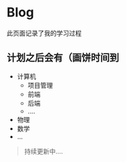 # Blog

此页面记录了我的学习过程

## 计划之后会有（画饼时间到

- 计算机
  - 项目管理
  - 前端
  - 后端
  - ....
- 物理
- 数学
- ...

> 持续更新中....


